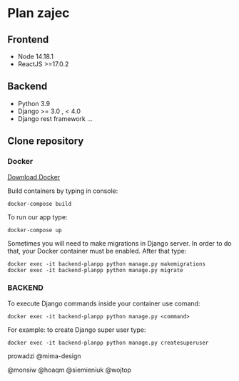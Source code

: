 # Plan zajec

## Frontend
- Node 14.18.1
- ReactJS >=17.0.2

## Backend
- Python 3.9
- Django >= 3.0 , < 4.0
- Django rest framework ...

## Clone repository
### Docker
[Download Docker](https://www.docker.com/get-started)

Build containers by typing in console:
```console
docker-compose build
```

To run our app type:
```console
docker-compose up
```

Sometimes you will need to make migrations in Django server.
In order to do that, your Docker container must be enabled. After that type:
```console
docker exec -it backend-planpp python manage.py makemigrations
docker exec -it backend-planpp python manage.py migrate
```
### BACKEND

To execute Django commands inside your container use comand:
```console
docker exec -it backend-planpp python manage.py <command>
```
For example: to create Django super user type:
```console
docker exec -it backend-planpp python manage.py createsuperuser
```



prowadzi @mima-design

@monsiw
@hoaqm
@siemieniuk
@wojtop
